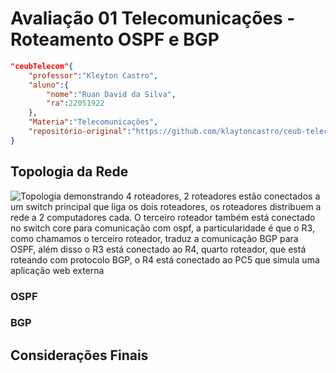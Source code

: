 # Avaliação 01 Telecomunicações - Roteamento OSPF e BGP
```json
"ceubTelecom"{
    "professor":"Kleyton Castro",
    "aluno":{
        "nome":"Ruan David da Silva",
        "ra":22051922
    },
    "Materia":"Telecomunicações",
    "repositório-original":"https://github.com/klaytoncastro/ceub-teleco"
}
```
## Topologia da Rede

![Topologia demonstrando 4 roteadores, 2 roteadores estão conectados a um switch principal que liga os dois roteadores, os roteadores distribuem a rede a 2 computadores cada. O terceiro roteador também está conectado no switch core para comunicação com ospf, a particularidade é que o R3, como chamamos o terceiro roteador, traduz a comunicação BGP para OSPF, além disso o R3 está conectado ao R4, quarto roteador, que está roteando com protocolo BGP, o R4 está conectado ao PC5 que simula uma aplicação web externa](./assets/topologia-bgp-ospf.png)

### OSPF

### BGP

## Considerações Finais

